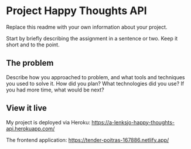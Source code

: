 # Project Happy Thoughts API

Replace this readme with your own information about your project.

Start by briefly describing the assignment in a sentence or two. Keep it short and to the point.

## The problem

Describe how you approached to problem, and what tools and techniques you used to solve it. How did you plan? What technologies did you use? If you had more time, what would be next?

## View it live
My project is deployed via Heroku: 
https://a-lenksjo-happy-thoughts-api.herokuapp.com/ 

The frontend application: https://tender-poitras-167886.netlify.app/ 

